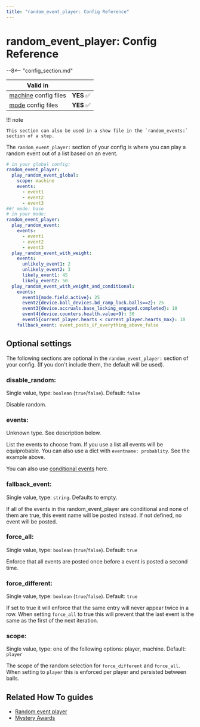 ```yaml
---
title: "random_event_player: Config Reference"
---
```


# random_event_player: Config Reference

--8<-- "config_section.md"

| Valid in | |
|-----|:----:|
|[machine](instructions/machine_config.md) config files |**YES** :white_check_mark:|
|[mode](instructions/mode_config.md) config files|**YES** :white_check_mark:|

!!! note

    This section can also be used in a show file in the `random_events:`
    section of a step.

The `random_event_player:` section of your config is where you can play
a random event out of a list based on an event.

``` yaml
# in your global config:
random_event_player:
  play_random_event_global:
    scope: machine
    events:
      - event1
      - event2
      - event3
##! mode: base
# in your mode:
random_event_player:
  play_random_event:
    events:
      - event1
      - event2
      - event3
  play_random_event_with_weight:
    events:
      unlikely_event1: 2
      unlikely_event2: 3
      likely_event1: 45
      likely_event2: 50
  play_random_event_with_weight_and_conditional:
    events:
      event1{mode.field.active}: 25
      event2{device.ball_devices.bd_ramp_lock.balls==2}: 25
      event3{device.accruals.base_locking_engaged.completed}: 10
      event4{device.counters.health.value>9}: 30
      event5{current_player.hearts < current_player.hearts_max}: 10
    fallback_event: event_posts_if_everything_above_false
```

## Optional settings

The following sections are optional in the `random_event_player:`
section of your config. (If you don't include them, the default will be
used).

### disable_random:

Single value, type: `boolean` (`true`/`false`). Default: `false`

Disable random.

### events:

Unknown type. See description below.

List the events to choose from. If you use a list all events will be
equiprobable. You can also use a dict with `eventname: probablity`. See
the example above.

You can also use
[conditional events](../events/overview/conditional.md) here.

### fallback_event:

Single value, type: `string`. Defaults to empty.

If all of the events in the random_event_player are conditional and none
of them are true, this event name will be posted instead. If not
defined, no event will be posted.

### force_all:

Single value, type: `boolean` (`true`/`false`). Default: `true`

Enforce that all events are posted once before a event is posted a
second time.

### force_different:

Single value, type: `boolean` (`true`/`false`). Default: `true`

If set to true it will enforce that the same entry will never appear
twice in a row. When setting `force_all` to true this will prevent that
the last event is the same as the first of the next iteration.

### scope:

Single value, type: one of the following options: player, machine.
Default: `player`

The scope of the random selection for `force_different` and `force_all`.
When setting to `player` this is enforced per player and persisted
between balls.

## Related How To guides

* [Random event player](../config_players/random_event_player.md)
* [Mystery Awards](../cookbook/mystery_award.md)
